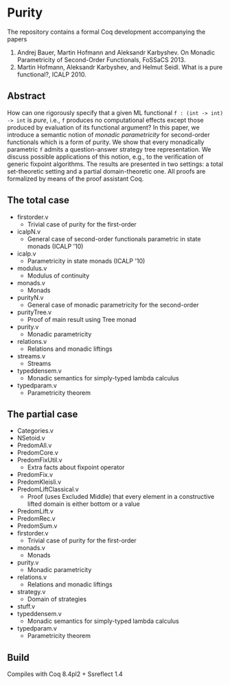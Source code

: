 Purity
======

The repository contains a formal Coq development accompanying the papers

1. Andrej Bauer, Martin Hofmann and Aleksandr Karbyshev.
   On Monadic Parametricity of Second-Order Functionals, FoSSaCS 2013.
2. Martin Hofmann, Aleksandr Karbyshev, and Helmut Seidl.
   What is a pure functional?, ICALP 2010.

## Abstract
How can one rigorously specify that a given ML functional
`f : (int -> int) -> int` is *pure*, i.e., `f` produces no computational
effects except those produced by evaluation of its functional argument?
In this paper, we introduce a semantic notion of *monadic parametricity*
for second-order functionals which is a form of purity.
We show that every monadically parametric `f` admits a question-answer
strategy tree representation.
We discuss possible applications of this notion, e.g., to the
verification of generic fixpoint algorithms.
The results are presented in two settings: a total set-theoretic setting
and a partial domain-theoretic one.
All proofs are formalized by means of the proof assistant Coq.

## The total case
* firstorder.v
  - Trivial case of purity for the first-order
* icalpN.v
  - General case of second-order functionals parametric in state monads (ICALP '10)
* icalp.v
  - Parametricity in state monads (ICALP '10)
* modulus.v
  - Modulus of continuity
* monads.v
  - Monads
* purityN.v
  - General case of monadic parametricity for the second-order
* purityTree.v
  - Proof of main result using Tree monad
* purity.v
  - Monadic parametricity
* relations.v
  - Relations and monadic liftings
* streams.v
  - Streams
* typeddensem.v
  - Monadic semantics for simply-typed lambda calculus
* typedparam.v
  - Parametricity theorem

## The partial case
* Categories.v
* NSetoid.v
* PredomAll.v
* PredomCore.v
* PredomFixUtil.v
  - Extra facts about fixpoint operator
* PredomFix.v
* PredomKleisli.v
* PredomLiftClassical.v
  - Proof (uses Excluded Middle) that every element in a constructive lifted domain
    is either bottom or a value
* PredomLift.v
* PredomRec.v
* PredomSum.v
* firstorder.v
  - Trivial case of purity for the first-order
* monads.v
  - Monads
* purity.v
  - Monadic parametricity
* relations.v
  - Relations and monadic liftings
* strategy.v
  - Domain of strategies
* stuff.v
* typeddensem.v
  - Monadic semantics for simply-typed lambda calculus
* typedparam.v
  - Parametricity theorem

## Build
Compiles with Coq 8.4pl2 + Ssreflect 1.4
